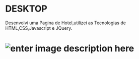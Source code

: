 # DESKTOP
Desenvolvi uma Pagina de Hotel,utilizei as Tecnologias de HTML,CSS,Javascript e JQuery.




![enter image description here](https://github.com/emersonpacifico/Pagina-Hotel/blob/master/img/giphy.gif?raw=true)
=======